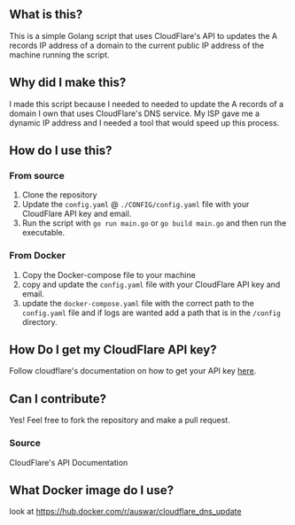 ## What is this?

This is a simple Golang script that uses CloudFlare's API to updates the A records IP address of a domain to the current public IP address of the machine running the script.

## Why did I make this?

I made this script because I needed to needed to update the A records of a domain I own that uses CloudFlare's DNS service. My ISP gave me a dynamic IP address and I needed a tool that would speed up this process.

## How do I use this?

### From source
1. Clone the repository
2. Update the `config.yaml` @ `./CONFIG/config.yaml` file with your CloudFlare API key and email.
3. Run the script with `go run main.go` or `go build main.go` and then run the executable.

### From Docker
1. Copy the Docker-compose file to your machine
2. copy and update the `config.yaml` file with your CloudFlare API key and email.
3. update the `docker-compose.yaml` file with the correct path to the `config.yaml` file and if logs are wanted add a path that is in the `/config` directory.

## How Do I get my CloudFlare API key?

Follow cloudflare's documentation on how to get your API key [here](https://developers.cloudflare.com/fundamentals/api/get-started/create-token/).

## Can I contribute?

Yes! Feel free to fork the repository and make a pull request.


### Source
<a src =https://developers.cloudflare.com/api> CloudFlare's API Documentation </a>


## What Docker image do I use?

look at https://hub.docker.com/r/auswar/cloudflare_dns_update

